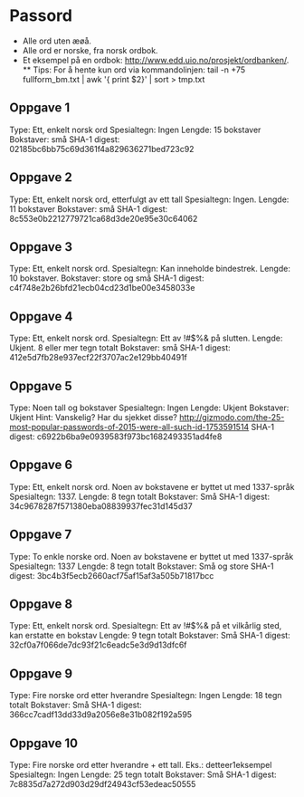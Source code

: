 # Passord
* Alle ord uten æøå.
* Alle ord er norske, fra norsk ordbok. 
* Et eksempel på en ordbok: http://www.edd.uio.no/prosjekt/ordbanken/.
** Tips: For å hente kun ord via kommandolinjen: tail -n +75 fullform_bm.txt | awk '{ print $2}' | sort > tmp.txt

## Oppgave 1
Type: Ett, enkelt norsk ord
Spesialtegn: Ingen
Lengde: 15 bokstaver
Bokstaver: små
SHA-1 digest: 02185bc6bb75c69d361f4a829636271bed723c92

## Oppgave 2
Type: Ett, enkelt norsk ord, etterfulgt av ett tall
Spesialtegn: Ingen.
Lengde: 11 bokstaver
Bokstaver: små
SHA-1 digest: 8c553e0b2212779721ca68d3de20e95e30c64062

## Oppgave 3
Type: Ett, enkelt norsk ord. 
Spesialtegn: Kan inneholde bindestrek. 
Lengde: 10 bokstaver.
Bokstaver: store og små
SHA-1 digest: c4f748e2b26bfd21ecb04cd23d1be00e3458033e

## Oppgave 4
Type: Ett, enkelt norsk ord.
Spesialtegn: Ett av !#$%& på slutten.
Lengde: Ukjent. 8 eller mer tegn totalt
Bokstaver: små
SHA-1 digest: 412e5d7fb28e937ecf22f3707ac2e129bb40491f

## Oppgave 5
Type: Noen tall og bokstaver 
Spesialtegn: Ingen
Lengde: Ukjent
Bokstaver: Ukjent
Hint: Vanskelig? Har du sjekket disse? http://gizmodo.com/the-25-most-popular-passwords-of-2015-were-all-such-id-1753591514
SHA-1 digest: c6922b6ba9e0939583f973bc1682493351ad4fe8

## Oppgave 6
Type: Ett, enkelt norsk ord. Noen av bokstavene er byttet ut med 1337-språk
Spesialtegn: 1337.
Lengde: 8 tegn totalt
Bokstaver: Små
SHA-1 digest: 34c9678287f571380eba08839937fec31d145d37

## Oppgave 7
Type: To enkle norske ord. Noen av bokstavene er byttet ut med 1337-språk
Spesialtegn: 1337
Lengde: 8 tegn totalt
Bokstaver: Små og store
SHA-1 digest: 3bc4b3f5ecb2660acf75af15af3a505b71817bcc

## Oppgave 8
Type: Ett, enkelt norsk ord.
Spesialtegn: Ett av !#$%& på et vilkårlig sted, kan erstatte en bokstav
Lengde: 9 tegn totalt
Bokstaver: Små
SHA-1 digest: 32cf0a7f066de7dc93f21c6eadc5e3d9d13dfc6f

## Oppgave 9
Type: Fire norske ord etter hverandre
Spesialtegn: Ingen
Lengde: 18 tegn totalt
Bokstaver: Små
SHA-1 digest: 366cc7cadf13dd33d9a2056e8e31b082f192a595

## Oppgave 10
Type: Fire norske ord etter hverandre + ett tall. Eks.: detteer1eksempel
Spesialtegn: Ingen
Lengde: 25 tegn totalt
Bokstaver: Små
SHA-1 digest: 7c8835d7a272d903d29df24943cf53edeac50555
